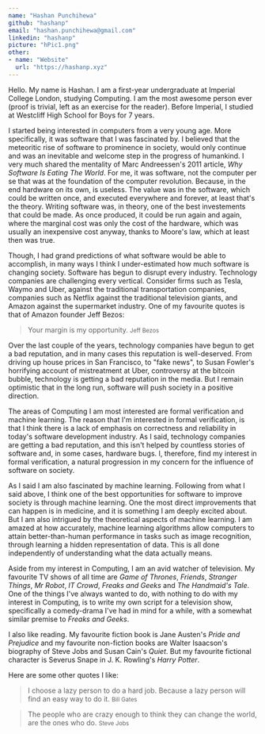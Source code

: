```yaml
---
name: "Hashan Punchihewa"
github: "hashanp"
email: "hashan.punchihewa@gmail.com"
linkedin: "hashanp"
picture: "hPic1.png"
other: 
- name: "Website"
  url: "https://hashanp.xyz"
---
```


Hello. My name is Hashan. I am a first-year undergraduate at Imperial College London, studying Computing. I am the most awesome person ever (proof is trivial, left as an exercise for the reader). Before Imperial, I studied at Westcliff High School for Boys for 7 years.

I started being interested in computers from a very young age. More specifically, it was software that I was fascinated by. I believed that the meteoritic rise of software to prominence in society, would only continue and was an inevitable and welcome step in the progress of humankind. I very much shared the mentality of Marc Andreessen's 2011 article, *Why Software Is Eating The World*. For me, it was software, not the computer per se that was at the foundation of the computer revolution. Because, in the end hardware on its own, is useless. The value was in the software, which could be written once, and executed everywhere and forever, at least that's the theory. Writing software was, in theory, one of the best investements that could be made. As once produced, it could be run again and again, where the marginal cost was only the cost of the hardware, which was usually an inexpensive cost anyway, thanks to Moore's law, which at least then was true.

Though, I had grand predictions of what software would be able to accomplish, in many ways I think I under-estimated how much software is changing society. Software has begun to disrupt every industry. Technology companies are challenging every vertical. Consider firms such as Tesla, Waymo and Uber, against the traditional transportation companies, companies such as Netflix against the traditional television giants, and Amazon against the supermarket industry. One of my favourite quotes is that of Amazon founder Jeff Bezos:

> Your margin is my opportunity. <small>Jeff Bezos</small>

Over the last couple of the years, technology companies have begun to get a bad reputation, and in many cases this reputation is well-deserved. From driving up house prices in San Francisco, to "fake news", to Susan Fowler's horrifying account of mistreatment at Uber, controversy at the bitcoin bubble, technology is getting a bad reputation in the media. But I remain optimistic that in the long run, software will push society in a positive direction. 

The areas of Computing I am most interested are formal verification and machine learning. The reason that I'm interested in formal verification, is that I think there is a lack of emphasis on correctness and reliability in today's software development industry. As I said, technology companies are getting a bad reputation, and this isn't helped by countless stories of software and, in some cases, hardware bugs. I, therefore, find my interest in formal verification, a natural progression in my concern for the influence of software on society.

As I said I am also fascinated by machine learning. Following from what I said above, I think one of the best opportunities for software to improve society is through machine learning. One the most direct improvements that can happen is in medicine, and it is something I am deeply excited about. But I am also intrigued by the theoretical aspects of machine learning. I am amazed at how accurately, machine learning algorithms allow computers to attain better-than-human performance in tasks such as image recognition, through learning a hidden representation of data. This is all done independently of understanding what the data actually means.

Aside from my interest in Computing, I am an avid watcher of television. My favourite TV shows of all time are *Game of Thrones*, *Friends*, *Stranger Things*, *Mr Robot*, *IT Crowd*, *Freaks and Geeks* and *The Handmaid's Tale*. One of the things I've always wanted to do, with nothing to do with my interest in Computing, is to write my own script for a television show, specifically a comedy-drama I've had in mind for a while, with a somewhat similar premise to *Freaks and Geeks*.

I also like reading. My favourite fiction book is Jane Austen's *Pride and Prejudice* and my favourite non-fiction books are Walter Isaacson's biography of Steve Jobs and Susan Cain's *Quiet*. But my favourite fictional character is Severus Snape in J. K. Rowling's *Harry Potter*.

Here are some other quotes I like:

> I choose a lazy person to do a hard job. Because a lazy person will find an easy way to do it. <small>Bill Gates</small>

> The people who are crazy enough to think they can change the world, are the ones who do. <small>Steve Jobs</small>
